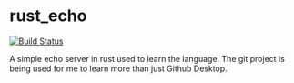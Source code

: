 # rust_echo
[![Build Status](https://travis-ci.com/evan-orr/rust_echo.svg?branch=master)](https://travis-ci.com/evan-orr/rust_echo)

A simple echo server in rust used to learn the language. The git project is being used for me to learn more than just Github Desktop.
